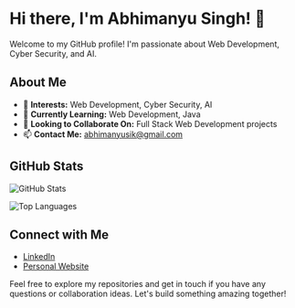 # Hi there, I'm Abhimanyu Singh! 👋

Welcome to my GitHub profile! I'm passionate about Web Development, Cyber Security, and AI.

## About Me

- 👀 **Interests:** Web Development, Cyber Security, AI
- 🌱 **Currently Learning:** Web Development, Java
- 💞️ **Looking to Collaborate On:** Full Stack Web Development projects
- 📫 **Contact Me:** [abhimanyusik@gmail.com](mailto:abhimanyusik@gmail.com)

## GitHub Stats

![GitHub Stats](https://github-readme-stats.vercel.app/api?username=AbhimanyuSingh2005&show_icons=true&theme=radical)

![Top Languages](https://github-readme-stats.vercel.app/api/top-langs/?username=AbhimanyuSingh2005&layout=compact&theme=radical)

## Connect with Me

- [LinkedIn](https://www.linkedin.com/in/abhimanyu-singh-6535a9259/)
- [Personal Website](https://abhimanyusingh2005.github.io/portfolio/)

Feel free to explore my repositories and get in touch if you have any questions or collaboration ideas. Let's build something amazing together!
